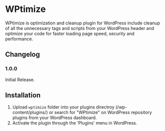 # WPtimize
WPtimize is optimization and cleanup plugin for WordPress include cleanup of all the unnecessary tags and scripts from your WordPress header and optimize your code for faster loading page speed, security and performance.

## Changelog ##

### 1.0.0 ###
Initial Release.

## Installation ##
1. Upload `wptimize` folder into your plugins directroy (/wp-content/plugins/) or search for "WPtimize" on WordPress repository plugins from your WordPress dashboard.
2. Activate the plugin through the 'Plugins' menu in WordPress.

